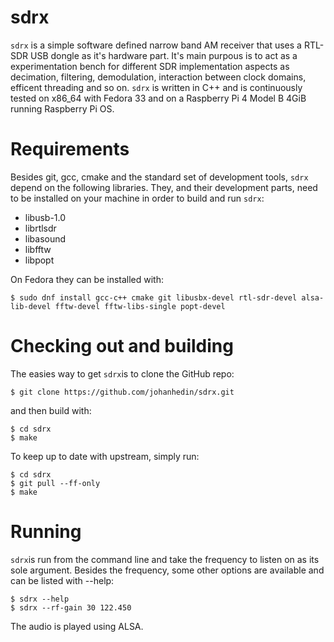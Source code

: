 sdrx
====
`sdrx` is a simple software defined narrow band AM receiver that uses a RTL-SDR
USB dongle as it's hardware part. It's main purpous is to act as a
experimentation bench for different SDR implementation aspects as decimation,
filtering, demodulation, interaction between clock domains, efficent threading
and so on. `sdrx` is written in C++ and is continuously tested on x86_64 with
Fedora 33 and on a Raspberry Pi 4 Model B 4GiB running Raspberry Pi OS.


Requirements
====
Besides git, gcc, cmake and the standard set of development tools, `sdrx`
depend on the following libraries. They, and their development parts, need to
be installed on your machine in order to build and run `sdrx`:

 * libusb-1.0
 * librtlsdr
 * libasound
 * libfftw
 * libpopt

On Fedora they can be installed with:

    $ sudo dnf install gcc-c++ cmake git libusbx-devel rtl-sdr-devel alsa-lib-devel fftw-devel fftw-libs-single popt-devel


Checking out and building
====
The easies way to get `sdrx`is to clone the GitHub repo:

    $ git clone https://github.com/johanhedin/sdrx.git

and then build with:

    $ cd sdrx
    $ make

To keep up to date with upstream, simply run:

    $ cd sdrx
    $ git pull --ff-only
    $ make


Running
====
`sdrx`is run from the command line and take the frequency to listen on as
its sole argument. Besides the frequency, some other options are available
and can be listed with --help:

    $ sdrx --help
    $ sdrx --rf-gain 30 122.450

The audio is played using ALSA.
